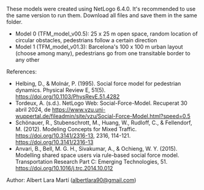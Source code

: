 These models were created using NetLogo 6.4.0. It's recommended to use the same version to run them.
Download all files and save them in the same folder.
- Model 0 (TFM_model_v00.5): 25 x 25 m open space, random location of circular obstacles, pedestrians follow a certain direction
- Model 1 (TFM_model_v01.3): Barcelona's 100 x 100 m urban layout (choose among many), pedestrians go from one transitable border to any other

References:

- Helbing, D., & Molnár, P. (1995). Social force model for pedestrian dynamics. Physical Review E, 51(5). https://doi.org/10.1103/PhysRevE.51.4282
- Tordeux, A. (s.d.). NetLogo Web: Social-Force-Model. Recuperat 30 abril 2024, de https://www.vzu.uni-wuppertal.de/fileadmin/site/vzu/Social-Force-Model.html?speed=0.5
- Schönauer, R., Stubenschrott, M., Huang, W., Rudloff, C., & Fellendorf, M. (2012). Modeling Concepts for Mixed Traffic. https://doi.org/10.3141/2316-13, 2316, 114-121. https://doi.org/10.3141/2316-13
- Anvari, B., Bell, M. G. H., Sivakumar, A., & Ochieng, W. Y. (2015). Modelling shared space users via rule-based social force model. Transportation Research Part C: Emerging Technologies, 51. https://doi.org/10.1016/j.trc.2014.10.012

Author:
Albert Lara Martí (albertlara90@gmail.com)
